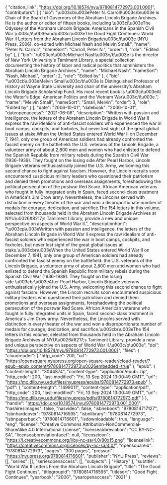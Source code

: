 {
   "citation_link": "https://doi.org/10.18574/nyu/9780814772973.001.0001",
   "contributors": [
     {
       "bio": "\u003cb\u003ePeter N. Carroll\u003c/b\u003e is Chair of the Board of Governors of the Abraham Lincoln Brigade Archives. He is the author or editor of fifteen books, including \u003ci\u003eThe Odyssey of the Abraham Lincoln Brigade: Americans in the Spanish Civil War \u003c/i\u003eand\u003ci\u003eThe Good Fight Continues: World War II Letters from the Abraham Lincoln Brigade\u003c/i\u003e (NYU Press, 2006), co-edited with Michael Nash and Melvin Small.",
       "name": "Peter N. Carroll",
       "nameSort": "Carroll, Peter N.",
       "order": 1,
       "role": "Edited by"
     },
     {
       "bio": "\u003cb\u003eMichael Nash\u003c/b\u003e is the director of New York University's Tamiment Library, a special collection documenting the history of labor and radical politics that administers the Abraham Lincoln Brigade Archives.",
       "name": "Michael Nash",
       "nameSort": "Nash, Michael",
       "order": 2,
       "role": "Edited by"
     },
     {
       "bio": "\u003cb\u003eMelvin Small\u003c/b\u003e is Distinguished Professor of History at Wayne State University and chair of the university’s Abraham Lincoln Brigade Scholarship Fund. His most recent book is \u003ci\u003eAt the Water's Edge: American Politics and the Vietnam War\u003c/i\u003e.",
       "name": "Melvin Small",
       "nameSort": "Small, Melvin",
       "order": 3,
       "role": "Edited by"
     }
   ],
   "date": "2006-10-01",
   "datebook": "2006-10-01",
   "dateopenaccess": "2021-06-08",
   "description": "Written with passion and intelligence, the letters of the Abraham Lincoln Brigade in World War II express the raw idealism of anti-fascist soldiers who experienced the war in boot camps, cockpits, and foxholes, but never lost sight of the great global issues at stake.When the United States entered World War II on December 7, 1941, only one group of American soldiers had already confronted the fascist enemy on the battlefield: the U.S. veterans of the Lincoln Brigade, a volunteer army of about 2,800 men and women who had enlisted to defend the Spanish Republic from military rebels during the Spanish Civil War (1936-1939). They fought on the losing side.After Pearl Harbor, Lincoln Brigade veterans enthusiastically joined the U.S. Army, welcoming this second chance to fight against fascism. However, the Lincoln recruits soon encountered suspicious military leaders who questioned their patriotism and denied them promotions and overseas assignments, foreshadowing the political persecution of the postwar Red Scare. African American veterans who fought in fully integrated units in Spain, faced second-class treatment in America's Jim Crow army. Nevertheless, the Lincolns served with distinction in every theater of the war and won a disproportionate number of medals for courage, dedication, and sacrifice.The 154 letters in this volume, selected from thousands held in the Abraham Lincoln Brigade Archives at NYU\u0026#8217;s Tamiment Library, provide a new and unique perspective on aspects of World War II.",
   "descriptionhtml": "\u003cp\u003eWritten with passion and intelligence, the letters of the Abraham Lincoln Brigade in World War II express the raw idealism of anti-fascist soldiers who experienced the war in boot camps, cockpits, and foxholes, but never lost sight of the great global issues at stake.\u003cbr\u003eWhen the United States entered World War II on December 7, 1941, only one group of American soldiers had already confronted the fascist enemy on the battlefield: the U.S. veterans of the Lincoln Brigade, a volunteer army of about 2,800 men and women who had enlisted to defend the Spanish Republic from military rebels during the Spanish Civil War (1936-1939). They fought on the losing side.\u003cbr\u003eAfter Pearl Harbor, Lincoln Brigade veterans enthusiastically joined the U.S. Army, welcoming this second chance to fight against fascism. However, the Lincoln recruits soon encountered suspicious military leaders who questioned their patriotism and denied them promotions and overseas assignments, foreshadowing the political persecution of the postwar Red Scare. African American veterans who fought in fully integrated units in Spain, faced second-class treatment in America's Jim Crow army. Nevertheless, the Lincolns served with distinction in every theater of the war and won a disproportionate number of medals for courage, dedication, and sacrifice.\u003cbr\u003eThe 154 letters in this volume, selected from thousands held in the Abraham Lincoln Brigade Archives at NYU\u0026#8217;s Tamiment Library, provide a new and unique perspective on aspects of World War II.\u003c/p\u003e",
   "doi": "https://doi.org/10.18574/nyu/9780814772973.001.0001",
   "files": {
     "cloudreader": {
       "http_code": 200,
       "url": "https://opensquare.nyupress.org/open-square-reader/cloud-reader/?epub=epub_content/9780814772973\u0026embedded=true"
     },
     "epub": {
       "content-length": "3044874",
       "content-type": "application/epub+zip",
       "http_code": 200,
       "last-modified": "Fri, 13 Sep 2024 13:00:49 GMT",
       "url": "https://mc.dlib.nyu.edu/files/nyupress/epubs/9780814772973.epub"
     },
     "pdf": {
       "content-length": "1499011",
       "content-type": "application/pdf",
       "http_code": 200,
       "last-modified": "Fri, 13 Sep 2024 13:00:49 GMT",
       "url": "https://mc.dlib.nyu.edu/files/nyupress/pdfs/9780814772973.pdf"
     }
   },
   "handle": "https://doi.org/10.18574/nyu/9780814772973.001.0001",
   "hashiresimages": false,
   "hasvideo": false,
   "isbnebook": "9780814717127",
   "isbnhardcover": "9780814716595",
   "isbnlibrary": "9780814772973",
   "isbnpaperback": "9780814716601",
   "isdownloadable": true,
   "language": "eng",
   "license": "Creative Commons Attribution-NonCommercial-ShareAlike 4.0 International License",
   "licenseabbreviation": "CC BY-NC-SA",
   "licenseabbreviationfacet": null,
   "licenseicon": "https://i.creativecommons.org/l/by-nc-sa/4.0/80x15.png",
   "licenselink": "https://creativecommons.org/licenses/by-nc-sa/4.0/",
   "opensquareid": "9780814772973",
   "pages": "300 pages",
   "pressurl": "https://nyupress.org/9780814716601",
   "publisher": "NYU Press",
   "reviews": [],
   "series": [],
   "seriesopenaccess": [],
   "subjects": [
     "History"
   ],
   "subtitle": "World War II Letters From the Abraham Lincoln Brigade",
   "title": "The Good Fight Continues",
   "titlegroupid": "9780814716595",
   "titlesort": "Good Fight Continues",
   "yearbook": "2006",
   "yearopenaccess": "2021"
 }
